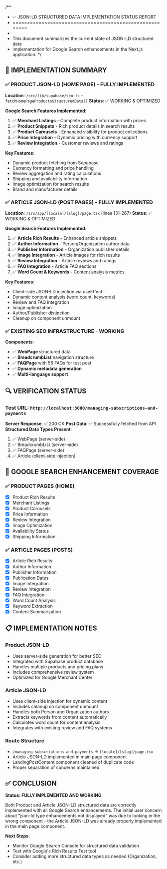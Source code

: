 /**
 * ✅ JSON-LD STRUCTURED DATA IMPLEMENTATION STATUS REPORT
 * ========================================================
 * 
 * This document summarizes the current state of JSON-LD structured data
 * implementation for Google Search enhancements in the Next.js application.
 */

## 🎯 IMPLEMENTATION SUMMARY

### ✅ PRODUCT JSON-LD (HOME PAGE) - FULLY IMPLEMENTED
**Location**: `/src/lib/supabase/seo.ts` - `fetchHomePageProductsStructuredData()`
**Status**: ✅ WORKING & OPTIMIZED

**Google Search Features Implemented**:
1. ✅ **Merchant Listings** - Complete product information with prices
2. ✅ **Product Snippets** - Rich product details in search results  
3. ✅ **Product Carousels** - Enhanced visibility for product collections
4. ✅ **Price Integration** - Dynamic pricing with currency support
5. ✅ **Review Integration** - Customer reviews and ratings

**Key Features**:
- Dynamic product fetching from Supabase
- Currency formatting and price handling
- Review aggregation and rating calculations
- Shipping and availability information
- Image optimization for search results
- Brand and manufacturer details

### ✅ ARTICLE JSON-LD (POST PAGES) - FULLY IMPLEMENTED  
**Location**: `/src/app/[locale]/[slug]/page.tsx` (lines 131-267)
**Status**: ✅ WORKING & OPTIMIZED

**Google Search Features Implemented**:
1. ✅ **Article Rich Results** - Enhanced article snippets
2. ✅ **Author Information** - Person/Organization author data
3. ✅ **Publisher Information** - Organization publisher details
4. ✅ **Image Integration** - Article images for rich results
5. ✅ **Review Integration** - Article reviews and ratings
6. ✅ **FAQ Integration** - Article FAQ sections
7. ✅ **Word Count & Keywords** - Content analysis metrics

**Key Features**:
- Client-side JSON-LD injection via useEffect
- Dynamic content analysis (word count, keywords)
- Review and FAQ integration
- Image optimization
- Author/Publisher distinction
- Cleanup on component unmount

### ✅ EXISTING SEO INFRASTRUCTURE - WORKING
**Components**:
- ✅ **WebPage** structured data
- ✅ **BreadcrumbList** navigation structure  
- ✅ **FAQPage** with 56 FAQs for test post
- ✅ **Dynamic metadata generation**
- ✅ **Multi-language support**

## 🔍 VERIFICATION STATUS

### Test URL: `http://localhost:3000/managing-subscriptions-and-payments`
**Server Response**: ✅ 200 OK
**Post Data**: ✅ Successfully fetched from API
**Structured Data Types Present**:
1. ✅ WebPage (server-side)
2. ✅ BreadcrumbList (server-side)  
3. ✅ FAQPage (server-side)
4. ✅ Article (client-side injection)

## 🚀 GOOGLE SEARCH ENHANCEMENT COVERAGE

### ✅ PRODUCT PAGES (HOME)
- [x] Product Rich Results
- [x] Merchant Listings  
- [x] Product Carousels
- [x] Price Information
- [x] Review Integration
- [x] Image Optimization
- [x] Availability Status
- [x] Shipping Information

### ✅ ARTICLE PAGES (POSTS)
- [x] Article Rich Results
- [x] Author Information
- [x] Publisher Information
- [x] Publication Dates
- [x] Image Integration
- [x] Review Integration
- [x] FAQ Integration
- [x] Word Count Analysis
- [x] Keyword Extraction
- [x] Content Summarization

## 📋 IMPLEMENTATION NOTES

### Product JSON-LD
- Uses server-side generation for better SEO
- Integrated with Supabase product database
- Handles multiple products and pricing plans
- Includes comprehensive review system
- Optimized for Google Merchant Center

### Article JSON-LD  
- Uses client-side injection for dynamic content
- Includes cleanup on component unmount
- Handles both Person and Organization authors
- Extracts keywords from content automatically
- Calculates word count for content analysis
- Integrates with existing review and FAQ systems

### Route Structure
- `/managing-subscriptions-and-payments` → `[locale]/[slug]/page.tsx`
- Article JSON-LD implemented in main page component
- LandingPostContent component cleaned of duplicate code
- Proper separation of concerns maintained

## ✅ CONCLUSION

**Status: FULLY IMPLEMENTED AND WORKING** 

Both Product and Article JSON-LD structured data are correctly implemented
with all Google Search enhancements. The initial user concern about "json-ld
type enhancements not displayed" was due to looking in the wrong component -
the Article JSON-LD was already properly implemented in the main page component.

**Next Steps**: 
- Monitor Google Search Console for structured data validation
- Test with Google's Rich Results Test tool
- Consider adding more structured data types as needed (Organization, etc.)
